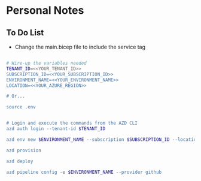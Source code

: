 # Personal Notes

## To Do List

* Change the main.bicep file to include the service tag


```bash

# Wire-up the variables needed
TENANT_ID=<<YOUR_TENANT_ID>>
SUBSCRIPTION_ID=<<YOUR_SUBSCRIPTION_ID>>
ENVIRONMENT_NAME=<<YOUR_ENVIRONMENT_NAME>>
LOCATION=<<YOUR_AZURE_REGION>>

# Or...

source .env


# Login and execute the commands from the AZD CLI
azd auth login --tenant-id $TENANT_ID

azd env new $ENVIRONMENT_NAME --subscription $SUBSCRIPTION_ID --location $LOCATION

azd provision

azd deploy

azd pipeline config -e $ENVIRONMENT_NAME --provider github

```